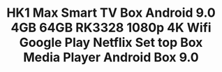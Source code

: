 ---
templateKey: product-page-template
featuredImage: >-
  /static/img/32993992335_0HK1-Max-Smart-TV-Box-Android-9-0-4GB-64GB-RK3328-1080p-4K-Wifi-Google-Play.jpg
price: 82.20149999999985
id: '32993992335'
title: >-
  HK1 Max Smart TV Box Android 9.0 4GB 64GB RK3328 1080p 4K Wifi Google Play
  Netflix Set top Box Media Player Android Box 9.0
images:
  - >-
    /static/img/32993992335_0HK1-Max-Smart-TV-Box-Android-9-0-4GB-64GB-RK3328-1080p-4K-Wifi-Google-Play.jpg
  - >-
    /static/img/32993992335_1HK1-Max-Smart-TV-Box-Android-9-0-4GB-64GB-RK3328-1080p-4K-Wifi-Google-Play.jpg
  - >-
    /static/img/32993992335_2HK1-Max-Smart-TV-Box-Android-9-0-4GB-64GB-RK3328-1080p-4K-Wifi-Google-Play.jpg
  - >-
    /static/img/32993992335_3HK1-Max-Smart-TV-Box-Android-9-0-4GB-64GB-RK3328-1080p-4K-Wifi-Google-Play.jpg
  - >-
    /static/img/32993992335_4HK1-Max-Smart-TV-Box-Android-9-0-4GB-64GB-RK3328-1080p-4K-Wifi-Google-Play.jpg
  - >-
    /static/img/32993992335_5HK1-Max-Smart-TV-Box-Android-9-0-4GB-64GB-RK3328-1080p-4K-Wifi-Google-Play.jpg
  - /static/img/32993992335_Color_2_0.jpg
  - /static/img/32993992335_Color_2_1.jpg
  - /static/img/32993992335_Color_2_2.jpg
  - /static/img/32993992335_Color_2_3.jpg
  - /static/img/32993992335_Color_2_4.jpg
  - /static/img/32993992335_Color_2_5.jpg
  - /static/img/32993992335_Color_2_6.jpg
  - /static/img/32993992335_Color_2_7.jpg
  - /static/img/32993992335_Color_2_8.jpg
options:
  - title: Ships From
    options:
      - optionId: '200007763:201336100'
        text: China
      - optionId: '200007763:201336104'
        text: Spain
      - optionId: '200007763:201336103'
        text: Russian Federation
      - optionId: '200007763:201336342'
        text: France
  - title: Plug Type
    options:
      - optionId: '200009209:201484776'
        text: US Plug
      - optionId: '200009209:201484777'
        text: EU Plug
      - optionId: '200009209:201484778'
        text: UK Plug
      - optionId: '200009209:201484779'
        text: AU Plug
  - title: Color
    options:
      - optionId: '14:350852'
        src: /static/img/32993992335_Color_2_0.jpg
        text: 2GB16GB
      - optionId: '14:350853'
        src: /static/img/32993992335_Color_2_1.jpg
        text: 4GB32GB
      - optionId: '14:10'
        src: /static/img/32993992335_Color_2_2.jpg
        text: 4GB64GB
      - optionId: '14:29'
        src: /static/img/32993992335_Color_2_3.jpg
        text: 2GB16GB G10 voice
      - optionId: '14:173'
        src: /static/img/32993992335_Color_2_4.jpg
        text: 4GB32GB G10 voice
      - optionId: '14:193'
        src: /static/img/32993992335_Color_2_5.jpg
        text: 4GB64GB G10 voice
      - optionId: '14:100016652'
        src: /static/img/32993992335_Color_2_6.jpg
        text: 2GB16GB backlit keyb
      - optionId: '14:496'
        src: /static/img/32993992335_Color_2_7.jpg
        text: 4GB32GB backlit keyb
      - optionId: '14:4'
        src: /static/img/32993992335_Color_2_8.jpg
        text: 4GB64GB backlit keyb
variants:
  - skuAttr: '200007763:201336104;200009209:201484776;14:350852#2GB16GB'
    pricing: '47.99'
    discount: '29.75'
    combinedAttributes:
      - '200007763:201336104'
      - '200009209:201484776'
      - '14:350852'
  - skuAttr: '200007763:201336104;200009209:201484776;14:350853#4GB32GB'
    pricing: '62.99'
    discount: '39.05'
    combinedAttributes:
      - '200007763:201336104'
      - '200009209:201484776'
      - '14:350853'
  - skuAttr: '200007763:201336104;200009209:201484776;14:10#4GB64GB'
    pricing: '68.90'
    discount: '42.72'
    combinedAttributes:
      - '200007763:201336104'
      - '200009209:201484776'
      - '14:10'
  - skuAttr: '200007763:201336104;200009209:201484776;14:29#2GB16GB G10 voice'
    pricing: '62.00'
    discount: '38.44'
    combinedAttributes:
      - '200007763:201336104'
      - '200009209:201484776'
      - '14:29'
  - skuAttr: '200007763:201336104;200009209:201484776;14:173#4GB32GB G10 voice'
    pricing: '73.10'
    discount: '45.32'
    combinedAttributes:
      - '200007763:201336104'
      - '200009209:201484776'
      - '14:173'
  - skuAttr: '200007763:201336104;200009209:201484776;14:193#4GB64GB G10 voice'
    pricing: '82.99'
    discount: '51.45'
    combinedAttributes:
      - '200007763:201336104'
      - '200009209:201484776'
      - '14:193'
  - skuAttr: '200007763:201336104;200009209:201484776;14:100016652#2GB16GB backlit keyb'
    pricing: '62.99'
    discount: '39.05'
    combinedAttributes:
      - '200007763:201336104'
      - '200009209:201484776'
      - '14:100016652'
  - skuAttr: '200007763:201336104;200009209:201484776;14:496#4GB32GB backlit keyb'
    pricing: '77.99'
    discount: '48.35'
    combinedAttributes:
      - '200007763:201336104'
      - '200009209:201484776'
      - '14:496'
  - skuAttr: '200007763:201336104;200009209:201484776;14:4#4GB64GB backlit keyb'
    pricing: '83.90'
    discount: '52.02'
    combinedAttributes:
      - '200007763:201336104'
      - '200009209:201484776'
      - '14:4'
  - skuAttr: '200007763:201336104;200009209:201484778;14:350852#2GB16GB'
    pricing: '47.99'
    discount: '29.75'
    combinedAttributes:
      - '200007763:201336104'
      - '200009209:201484778'
      - '14:350852'
  - skuAttr: '200007763:201336104;200009209:201484778;14:350853#4GB32GB'
    pricing: '62.99'
    discount: '39.05'
    combinedAttributes:
      - '200007763:201336104'
      - '200009209:201484778'
      - '14:350853'
  - skuAttr: '200007763:201336104;200009209:201484778;14:10#4GB64GB'
    pricing: '68.99'
    discount: '42.77'
    combinedAttributes:
      - '200007763:201336104'
      - '200009209:201484778'
      - '14:10'
  - skuAttr: '200007763:201336104;200009209:201484778;14:29#2GB16GB G10 voice'
    pricing: '62.00'
    discount: '38.44'
    combinedAttributes:
      - '200007763:201336104'
      - '200009209:201484778'
      - '14:29'
  - skuAttr: '200007763:201336104;200009209:201484778;14:173#4GB32GB G10 voice'
    pricing: '73.10'
    discount: '45.32'
    combinedAttributes:
      - '200007763:201336104'
      - '200009209:201484778'
      - '14:173'
  - skuAttr: '200007763:201336104;200009209:201484778;14:193#4GB64GB G10 voice'
    pricing: '82.99'
    discount: '51.45'
    combinedAttributes:
      - '200007763:201336104'
      - '200009209:201484778'
      - '14:193'
  - skuAttr: '200007763:201336104;200009209:201484778;14:100016652#2GB16GB backlit keyb'
    pricing: '62.99'
    discount: '39.05'
    combinedAttributes:
      - '200007763:201336104'
      - '200009209:201484778'
      - '14:100016652'
  - skuAttr: '200007763:201336104;200009209:201484778;14:496#4GB32GB backlit keyb'
    pricing: '77.99'
    discount: '48.35'
    combinedAttributes:
      - '200007763:201336104'
      - '200009209:201484778'
      - '14:496'
  - skuAttr: '200007763:201336104;200009209:201484778;14:4#4GB64GB backlit keyb'
    pricing: '83.90'
    discount: '52.02'
    combinedAttributes:
      - '200007763:201336104'
      - '200009209:201484778'
      - '14:4'
  - skuAttr: '200007763:201336104;200009209:201484779;14:350852#2GB16GB'
    pricing: '47.99'
    discount: '29.75'
    combinedAttributes:
      - '200007763:201336104'
      - '200009209:201484779'
      - '14:350852'
  - skuAttr: '200007763:201336104;200009209:201484779;14:350853#4GB32GB'
    pricing: '62.99'
    discount: '39.05'
    combinedAttributes:
      - '200007763:201336104'
      - '200009209:201484779'
      - '14:350853'
  - skuAttr: '200007763:201336104;200009209:201484779;14:10#4GB64GB'
    pricing: '68.99'
    discount: '42.77'
    combinedAttributes:
      - '200007763:201336104'
      - '200009209:201484779'
      - '14:10'
  - skuAttr: '200007763:201336104;200009209:201484779;14:29#2GB16GB G10 voice'
    pricing: '62.00'
    discount: '38.44'
    combinedAttributes:
      - '200007763:201336104'
      - '200009209:201484779'
      - '14:29'
  - skuAttr: '200007763:201336104;200009209:201484779;14:173#4GB32GB G10 voice'
    pricing: '73.10'
    discount: '45.32'
    combinedAttributes:
      - '200007763:201336104'
      - '200009209:201484779'
      - '14:173'
  - skuAttr: '200007763:201336104;200009209:201484779;14:193#4GB64GB G10 voice'
    pricing: '82.99'
    discount: '51.45'
    combinedAttributes:
      - '200007763:201336104'
      - '200009209:201484779'
      - '14:193'
  - skuAttr: '200007763:201336104;200009209:201484779;14:100016652#2GB16GB backlit keyb'
    pricing: '62.99'
    discount: '39.05'
    combinedAttributes:
      - '200007763:201336104'
      - '200009209:201484779'
      - '14:100016652'
  - skuAttr: '200007763:201336104;200009209:201484779;14:496#4GB32GB backlit keyb'
    pricing: '77.99'
    discount: '48.35'
    combinedAttributes:
      - '200007763:201336104'
      - '200009209:201484779'
      - '14:496'
  - skuAttr: '200007763:201336104;200009209:201484779;14:4#4GB64GB backlit keyb'
    pricing: '83.90'
    discount: '52.02'
    combinedAttributes:
      - '200007763:201336104'
      - '200009209:201484779'
      - '14:4'
  - skuAttr: '200007763:201336103;200009209:201484776;14:350852#2GB16GB'
    pricing: '44.99'
    discount: '27.89'
    combinedAttributes:
      - '200007763:201336103'
      - '200009209:201484776'
      - '14:350852'
  - skuAttr: '200007763:201336103;200009209:201484776;14:350853#4GB32GB'
    pricing: '60.99'
    discount: '37.81'
    combinedAttributes:
      - '200007763:201336103'
      - '200009209:201484776'
      - '14:350853'
  - skuAttr: '200007763:201336103;200009209:201484776;14:10#4GB64GB'
    pricing: '65.98'
    discount: '40.91'
    combinedAttributes:
      - '200007763:201336103'
      - '200009209:201484776'
      - '14:10'
  - skuAttr: '200007763:201336103;200009209:201484776;14:29#2GB16GB G10 voice'
    pricing: '59.00'
    discount: '36.58'
    combinedAttributes:
      - '200007763:201336103'
      - '200009209:201484776'
      - '14:29'
  - skuAttr: '200007763:201336103;200009209:201484776;14:173#4GB32GB G10 voice'
    pricing: '74.10'
    discount: '45.94'
    combinedAttributes:
      - '200007763:201336103'
      - '200009209:201484776'
      - '14:173'
  - skuAttr: '200007763:201336103;200009209:201484776;14:193#4GB64GB G10 voice'
    pricing: '79.99'
    discount: '49.59'
    combinedAttributes:
      - '200007763:201336103'
      - '200009209:201484776'
      - '14:193'
  - skuAttr: '200007763:201336103;200009209:201484776;14:100016652#2GB16GB backlit keyb'
    pricing: '59.99'
    discount: '37.19'
    combinedAttributes:
      - '200007763:201336103'
      - '200009209:201484776'
      - '14:100016652'
  - skuAttr: '200007763:201336103;200009209:201484776;14:496#4GB32GB backlit keyb'
    pricing: '74.99'
    discount: '46.49'
    combinedAttributes:
      - '200007763:201336103'
      - '200009209:201484776'
      - '14:496'
  - skuAttr: '200007763:201336103;200009209:201484776;14:4#4GB64GB backlit keyb'
    pricing: '80.90'
    discount: '50.16'
    combinedAttributes:
      - '200007763:201336103'
      - '200009209:201484776'
      - '14:4'
  - skuAttr: '200007763:201336103;200009209:201484778;14:350852#2GB16GB'
    pricing: '44.99'
    discount: '27.89'
    combinedAttributes:
      - '200007763:201336103'
      - '200009209:201484778'
      - '14:350852'
  - skuAttr: '200007763:201336103;200009209:201484778;14:350853#4GB32GB'
    pricing: '60.99'
    discount: '37.81'
    combinedAttributes:
      - '200007763:201336103'
      - '200009209:201484778'
      - '14:350853'
  - skuAttr: '200007763:201336103;200009209:201484778;14:10#4GB64GB'
    pricing: '65.98'
    discount: '40.91'
    combinedAttributes:
      - '200007763:201336103'
      - '200009209:201484778'
      - '14:10'
  - skuAttr: '200007763:201336103;200009209:201484778;14:29#2GB16GB G10 voice'
    pricing: '59.00'
    discount: '36.58'
    combinedAttributes:
      - '200007763:201336103'
      - '200009209:201484778'
      - '14:29'
  - skuAttr: '200007763:201336103;200009209:201484778;14:173#4GB32GB G10 voice'
    pricing: '74.10'
    discount: '45.94'
    combinedAttributes:
      - '200007763:201336103'
      - '200009209:201484778'
      - '14:173'
  - skuAttr: '200007763:201336103;200009209:201484778;14:193#4GB64GB G10 voice'
    pricing: '79.99'
    discount: '49.59'
    combinedAttributes:
      - '200007763:201336103'
      - '200009209:201484778'
      - '14:193'
  - skuAttr: '200007763:201336103;200009209:201484778;14:100016652#2GB16GB backlit keyb'
    pricing: '59.99'
    discount: '37.19'
    combinedAttributes:
      - '200007763:201336103'
      - '200009209:201484778'
      - '14:100016652'
  - skuAttr: '200007763:201336103;200009209:201484778;14:496#4GB32GB backlit keyb'
    pricing: '74.99'
    discount: '46.49'
    combinedAttributes:
      - '200007763:201336103'
      - '200009209:201484778'
      - '14:496'
  - skuAttr: '200007763:201336103;200009209:201484778;14:4#4GB64GB backlit keyb'
    pricing: '80.90'
    discount: '50.16'
    combinedAttributes:
      - '200007763:201336103'
      - '200009209:201484778'
      - '14:4'
  - skuAttr: '200007763:201336103;200009209:201484779;14:350852#2GB16GB'
    pricing: '44.99'
    discount: '27.89'
    combinedAttributes:
      - '200007763:201336103'
      - '200009209:201484779'
      - '14:350852'
  - skuAttr: '200007763:201336103;200009209:201484779;14:350853#4GB32GB'
    pricing: '60.99'
    discount: '37.81'
    combinedAttributes:
      - '200007763:201336103'
      - '200009209:201484779'
      - '14:350853'
  - skuAttr: '200007763:201336103;200009209:201484779;14:10#4GB64GB'
    pricing: '65.98'
    discount: '40.91'
    combinedAttributes:
      - '200007763:201336103'
      - '200009209:201484779'
      - '14:10'
  - skuAttr: '200007763:201336103;200009209:201484779;14:29#2GB16GB G10 voice'
    pricing: '59.00'
    discount: '36.58'
    combinedAttributes:
      - '200007763:201336103'
      - '200009209:201484779'
      - '14:29'
  - skuAttr: '200007763:201336103;200009209:201484779;14:173#4GB32GB G10 voice'
    pricing: '74.10'
    discount: '45.94'
    combinedAttributes:
      - '200007763:201336103'
      - '200009209:201484779'
      - '14:173'
  - skuAttr: '200007763:201336103;200009209:201484779;14:193#4GB64GB G10 voice'
    pricing: '79.99'
    discount: '49.59'
    combinedAttributes:
      - '200007763:201336103'
      - '200009209:201484779'
      - '14:193'
  - skuAttr: '200007763:201336103;200009209:201484779;14:100016652#2GB16GB backlit keyb'
    pricing: '59.99'
    discount: '37.19'
    combinedAttributes:
      - '200007763:201336103'
      - '200009209:201484779'
      - '14:100016652'
  - skuAttr: '200007763:201336103;200009209:201484779;14:496#4GB32GB backlit keyb'
    pricing: '74.99'
    discount: '46.49'
    combinedAttributes:
      - '200007763:201336103'
      - '200009209:201484779'
      - '14:496'
  - skuAttr: '200007763:201336103;200009209:201484779;14:4#4GB64GB backlit keyb'
    pricing: '80.90'
    discount: '50.16'
    combinedAttributes:
      - '200007763:201336103'
      - '200009209:201484779'
      - '14:4'
  - skuAttr: '200007763:201336342;200009209:201484776;14:350852#2GB16GB'
    pricing: '49.99'
    discount: '30.99'
    combinedAttributes:
      - '200007763:201336342'
      - '200009209:201484776'
      - '14:350852'
  - skuAttr: '200007763:201336342;200009209:201484776;14:350853#4GB32GB'
    pricing: '65.99'
    discount: '40.91'
    combinedAttributes:
      - '200007763:201336342'
      - '200009209:201484776'
      - '14:350853'
  - skuAttr: '200007763:201336342;200009209:201484776;14:10#4GB64GB'
    pricing: '70.98'
    discount: '44.01'
    combinedAttributes:
      - '200007763:201336342'
      - '200009209:201484776'
      - '14:10'
  - skuAttr: '200007763:201336342;200009209:201484776;14:29#2GB16GB G10 voice'
    pricing: '64.00'
    discount: '39.68'
    combinedAttributes:
      - '200007763:201336342'
      - '200009209:201484776'
      - '14:29'
  - skuAttr: '200007763:201336342;200009209:201484776;14:173#4GB32GB G10 voice'
    pricing: '78.10'
    discount: '48.42'
    combinedAttributes:
      - '200007763:201336342'
      - '200009209:201484776'
      - '14:173'
  - skuAttr: '200007763:201336342;200009209:201484776;14:193#4GB64GB G10 voice'
    pricing: '84.99'
    discount: '52.69'
    combinedAttributes:
      - '200007763:201336342'
      - '200009209:201484776'
      - '14:193'
  - skuAttr: '200007763:201336342;200009209:201484776;14:100016652#2GB16GB backlit keyb'
    pricing: '64.99'
    discount: '40.29'
    combinedAttributes:
      - '200007763:201336342'
      - '200009209:201484776'
      - '14:100016652'
  - skuAttr: '200007763:201336342;200009209:201484776;14:496#4GB32GB backlit keyb'
    pricing: '79.99'
    discount: '49.59'
    combinedAttributes:
      - '200007763:201336342'
      - '200009209:201484776'
      - '14:496'
  - skuAttr: '200007763:201336342;200009209:201484776;14:4#4GB64GB backlit keyb'
    pricing: '84.90'
    discount: '52.64'
    combinedAttributes:
      - '200007763:201336342'
      - '200009209:201484776'
      - '14:4'
  - skuAttr: '200007763:201336342;200009209:201484778;14:350852#2GB16GB'
    pricing: '49.99'
    discount: '30.99'
    combinedAttributes:
      - '200007763:201336342'
      - '200009209:201484778'
      - '14:350852'
  - skuAttr: '200007763:201336342;200009209:201484778;14:350853#4GB32GB'
    pricing: '65.99'
    discount: '40.91'
    combinedAttributes:
      - '200007763:201336342'
      - '200009209:201484778'
      - '14:350853'
  - skuAttr: '200007763:201336342;200009209:201484778;14:10#4GB64GB'
    pricing: '70.98'
    discount: '44.01'
    combinedAttributes:
      - '200007763:201336342'
      - '200009209:201484778'
      - '14:10'
  - skuAttr: '200007763:201336342;200009209:201484778;14:29#2GB16GB G10 voice'
    pricing: '64.00'
    discount: '39.68'
    combinedAttributes:
      - '200007763:201336342'
      - '200009209:201484778'
      - '14:29'
  - skuAttr: '200007763:201336342;200009209:201484778;14:173#4GB32GB G10 voice'
    pricing: '78.10'
    discount: '48.42'
    combinedAttributes:
      - '200007763:201336342'
      - '200009209:201484778'
      - '14:173'
  - skuAttr: '200007763:201336342;200009209:201484778;14:193#4GB64GB G10 voice'
    pricing: '84.99'
    discount: '52.69'
    combinedAttributes:
      - '200007763:201336342'
      - '200009209:201484778'
      - '14:193'
  - skuAttr: '200007763:201336342;200009209:201484778;14:100016652#2GB16GB backlit keyb'
    pricing: '64.99'
    discount: '40.29'
    combinedAttributes:
      - '200007763:201336342'
      - '200009209:201484778'
      - '14:100016652'
  - skuAttr: '200007763:201336342;200009209:201484778;14:496#4GB32GB backlit keyb'
    pricing: '79.99'
    discount: '49.59'
    combinedAttributes:
      - '200007763:201336342'
      - '200009209:201484778'
      - '14:496'
  - skuAttr: '200007763:201336342;200009209:201484778;14:4#4GB64GB backlit keyb'
    pricing: '84.90'
    discount: '52.64'
    combinedAttributes:
      - '200007763:201336342'
      - '200009209:201484778'
      - '14:4'
  - skuAttr: '200007763:201336342;200009209:201484779;14:350852#2GB16GB'
    pricing: '49.99'
    discount: '30.99'
    combinedAttributes:
      - '200007763:201336342'
      - '200009209:201484779'
      - '14:350852'
  - skuAttr: '200007763:201336342;200009209:201484779;14:350853#4GB32GB'
    pricing: '65.99'
    discount: '40.91'
    combinedAttributes:
      - '200007763:201336342'
      - '200009209:201484779'
      - '14:350853'
  - skuAttr: '200007763:201336342;200009209:201484779;14:10#4GB64GB'
    pricing: '70.98'
    discount: '44.01'
    combinedAttributes:
      - '200007763:201336342'
      - '200009209:201484779'
      - '14:10'
  - skuAttr: '200007763:201336342;200009209:201484779;14:29#2GB16GB G10 voice'
    pricing: '64.00'
    discount: '39.68'
    combinedAttributes:
      - '200007763:201336342'
      - '200009209:201484779'
      - '14:29'
  - skuAttr: '200007763:201336342;200009209:201484779;14:173#4GB32GB G10 voice'
    pricing: '78.10'
    discount: '48.42'
    combinedAttributes:
      - '200007763:201336342'
      - '200009209:201484779'
      - '14:173'
  - skuAttr: '200007763:201336342;200009209:201484779;14:193#4GB64GB G10 voice'
    pricing: '84.99'
    discount: '52.69'
    combinedAttributes:
      - '200007763:201336342'
      - '200009209:201484779'
      - '14:193'
  - skuAttr: '200007763:201336342;200009209:201484779;14:100016652#2GB16GB backlit keyb'
    pricing: '64.99'
    discount: '40.29'
    combinedAttributes:
      - '200007763:201336342'
      - '200009209:201484779'
      - '14:100016652'
  - skuAttr: '200007763:201336342;200009209:201484779;14:496#4GB32GB backlit keyb'
    pricing: '79.99'
    discount: '49.59'
    combinedAttributes:
      - '200007763:201336342'
      - '200009209:201484779'
      - '14:496'
  - skuAttr: '200007763:201336342;200009209:201484779;14:4#4GB64GB backlit keyb'
    pricing: '84.90'
    discount: '52.64'
    combinedAttributes:
      - '200007763:201336342'
      - '200009209:201484779'
      - '14:4'
  - skuAttr: '200007763:201336100;200009209:201484776;14:350852#2GB16GB'
    pricing: '42.35'
    discount: '26.26'
    combinedAttributes:
      - '200007763:201336100'
      - '200009209:201484776'
      - '14:350852'
  - skuAttr: '200007763:201336100;200009209:201484777;14:350852#2GB16GB'
    pricing: '42.35'
    discount: '26.26'
    combinedAttributes:
      - '200007763:201336100'
      - '200009209:201484777'
      - '14:350852'
  - skuAttr: '200007763:201336100;200009209:201484778;14:350852#2GB16GB'
    pricing: '42.35'
    discount: '26.26'
    combinedAttributes:
      - '200007763:201336100'
      - '200009209:201484778'
      - '14:350852'
  - skuAttr: '200007763:201336100;200009209:201484779;14:350852#2GB16GB'
    pricing: '42.35'
    discount: '26.26'
    combinedAttributes:
      - '200007763:201336100'
      - '200009209:201484779'
      - '14:350852'
  - skuAttr: '200007763:201336104;200009209:201484777;14:350852#2GB16GB'
    pricing: '47.99'
    discount: '29.75'
    combinedAttributes:
      - '200007763:201336104'
      - '200009209:201484777'
      - '14:350852'
  - skuAttr: '200007763:201336103;200009209:201484777;14:350852#2GB16GB'
    pricing: '44.99'
    discount: '27.89'
    combinedAttributes:
      - '200007763:201336103'
      - '200009209:201484777'
      - '14:350852'
  - skuAttr: '200007763:201336342;200009209:201484777;14:350852#2GB16GB'
    pricing: '49.99'
    discount: '30.99'
    combinedAttributes:
      - '200007763:201336342'
      - '200009209:201484777'
      - '14:350852'
  - skuAttr: '200007763:201336100;200009209:201484776;14:100016652#2GB16GB backlit keyb'
    pricing: '59.99'
    discount: '37.19'
    combinedAttributes:
      - '200007763:201336100'
      - '200009209:201484776'
      - '14:100016652'
  - skuAttr: '200007763:201336100;200009209:201484777;14:100016652#2GB16GB backlit keyb'
    pricing: '59.99'
    discount: '37.19'
    combinedAttributes:
      - '200007763:201336100'
      - '200009209:201484777'
      - '14:100016652'
  - skuAttr: '200007763:201336100;200009209:201484778;14:100016652#2GB16GB backlit keyb'
    pricing: '59.99'
    discount: '37.19'
    combinedAttributes:
      - '200007763:201336100'
      - '200009209:201484778'
      - '14:100016652'
  - skuAttr: '200007763:201336100;200009209:201484779;14:100016652#2GB16GB backlit keyb'
    pricing: '59.99'
    discount: '37.19'
    combinedAttributes:
      - '200007763:201336100'
      - '200009209:201484779'
      - '14:100016652'
  - skuAttr: '200007763:201336104;200009209:201484777;14:100016652#2GB16GB backlit keyb'
    pricing: '62.99'
    discount: '39.05'
    combinedAttributes:
      - '200007763:201336104'
      - '200009209:201484777'
      - '14:100016652'
  - skuAttr: '200007763:201336103;200009209:201484777;14:100016652#2GB16GB backlit keyb'
    pricing: '59.99'
    discount: '37.19'
    combinedAttributes:
      - '200007763:201336103'
      - '200009209:201484777'
      - '14:100016652'
  - skuAttr: '200007763:201336342;200009209:201484777;14:100016652#2GB16GB backlit keyb'
    pricing: '64.99'
    discount: '40.29'
    combinedAttributes:
      - '200007763:201336342'
      - '200009209:201484777'
      - '14:100016652'
  - skuAttr: '200007763:201336100;200009209:201484776;14:29#2GB16GB G10 voice'
    pricing: '59.00'
    discount: '36.58'
    combinedAttributes:
      - '200007763:201336100'
      - '200009209:201484776'
      - '14:29'
  - skuAttr: '200007763:201336100;200009209:201484777;14:29#2GB16GB G10 voice'
    pricing: '59.00'
    discount: '36.58'
    combinedAttributes:
      - '200007763:201336100'
      - '200009209:201484777'
      - '14:29'
  - skuAttr: '200007763:201336100;200009209:201484778;14:29#2GB16GB G10 voice'
    pricing: '59.00'
    discount: '36.58'
    combinedAttributes:
      - '200007763:201336100'
      - '200009209:201484778'
      - '14:29'
  - skuAttr: '200007763:201336100;200009209:201484779;14:29#2GB16GB G10 voice'
    pricing: '59.00'
    discount: '36.58'
    combinedAttributes:
      - '200007763:201336100'
      - '200009209:201484779'
      - '14:29'
  - skuAttr: '200007763:201336104;200009209:201484777;14:29#2GB16GB G10 voice'
    pricing: '62.00'
    discount: '38.44'
    combinedAttributes:
      - '200007763:201336104'
      - '200009209:201484777'
      - '14:29'
  - skuAttr: '200007763:201336103;200009209:201484777;14:29#2GB16GB G10 voice'
    pricing: '59.00'
    discount: '36.58'
    combinedAttributes:
      - '200007763:201336103'
      - '200009209:201484777'
      - '14:29'
  - skuAttr: '200007763:201336342;200009209:201484777;14:29#2GB16GB G10 voice'
    pricing: '64.00'
    discount: '39.68'
    combinedAttributes:
      - '200007763:201336342'
      - '200009209:201484777'
      - '14:29'
  - skuAttr: '200007763:201336100;200009209:201484776;14:350853#4GB32GB'
    pricing: '60.99'
    discount: '37.81'
    combinedAttributes:
      - '200007763:201336100'
      - '200009209:201484776'
      - '14:350853'
  - skuAttr: '200007763:201336100;200009209:201484777;14:350853#4GB32GB'
    pricing: '60.99'
    discount: '37.81'
    combinedAttributes:
      - '200007763:201336100'
      - '200009209:201484777'
      - '14:350853'
  - skuAttr: '200007763:201336100;200009209:201484778;14:350853#4GB32GB'
    pricing: '60.99'
    discount: '37.81'
    combinedAttributes:
      - '200007763:201336100'
      - '200009209:201484778'
      - '14:350853'
  - skuAttr: '200007763:201336100;200009209:201484779;14:350853#4GB32GB'
    pricing: '60.99'
    discount: '37.81'
    combinedAttributes:
      - '200007763:201336100'
      - '200009209:201484779'
      - '14:350853'
  - skuAttr: '200007763:201336104;200009209:201484777;14:350853#4GB32GB'
    pricing: '62.99'
    discount: '39.05'
    combinedAttributes:
      - '200007763:201336104'
      - '200009209:201484777'
      - '14:350853'
  - skuAttr: '200007763:201336103;200009209:201484777;14:350853#4GB32GB'
    pricing: '60.99'
    discount: '37.81'
    combinedAttributes:
      - '200007763:201336103'
      - '200009209:201484777'
      - '14:350853'
  - skuAttr: '200007763:201336342;200009209:201484777;14:350853#4GB32GB'
    pricing: '65.99'
    discount: '40.91'
    combinedAttributes:
      - '200007763:201336342'
      - '200009209:201484777'
      - '14:350853'
  - skuAttr: '200007763:201336100;200009209:201484776;14:496#4GB32GB backlit keyb'
    pricing: '74.99'
    discount: '46.49'
    combinedAttributes:
      - '200007763:201336100'
      - '200009209:201484776'
      - '14:496'
  - skuAttr: '200007763:201336100;200009209:201484777;14:496#4GB32GB backlit keyb'
    pricing: '74.99'
    discount: '46.49'
    combinedAttributes:
      - '200007763:201336100'
      - '200009209:201484777'
      - '14:496'
  - skuAttr: '200007763:201336100;200009209:201484778;14:496#4GB32GB backlit keyb'
    pricing: '74.99'
    discount: '46.49'
    combinedAttributes:
      - '200007763:201336100'
      - '200009209:201484778'
      - '14:496'
  - skuAttr: '200007763:201336100;200009209:201484779;14:496#4GB32GB backlit keyb'
    pricing: '74.99'
    discount: '46.49'
    combinedAttributes:
      - '200007763:201336100'
      - '200009209:201484779'
      - '14:496'
  - skuAttr: '200007763:201336104;200009209:201484777;14:496#4GB32GB backlit keyb'
    pricing: '77.99'
    discount: '48.35'
    combinedAttributes:
      - '200007763:201336104'
      - '200009209:201484777'
      - '14:496'
  - skuAttr: '200007763:201336103;200009209:201484777;14:496#4GB32GB backlit keyb'
    pricing: '74.99'
    discount: '46.49'
    combinedAttributes:
      - '200007763:201336103'
      - '200009209:201484777'
      - '14:496'
  - skuAttr: '200007763:201336342;200009209:201484777;14:496#4GB32GB backlit keyb'
    pricing: '79.99'
    discount: '49.59'
    combinedAttributes:
      - '200007763:201336342'
      - '200009209:201484777'
      - '14:496'
  - skuAttr: '200007763:201336100;200009209:201484776;14:173#4GB32GB G10 voice'
    pricing: '74.10'
    discount: '45.94'
    combinedAttributes:
      - '200007763:201336100'
      - '200009209:201484776'
      - '14:173'
  - skuAttr: '200007763:201336100;200009209:201484777;14:173#4GB32GB G10 voice'
    pricing: '74.10'
    discount: '45.94'
    combinedAttributes:
      - '200007763:201336100'
      - '200009209:201484777'
      - '14:173'
  - skuAttr: '200007763:201336100;200009209:201484778;14:173#4GB32GB G10 voice'
    pricing: '74.10'
    discount: '45.94'
    combinedAttributes:
      - '200007763:201336100'
      - '200009209:201484778'
      - '14:173'
  - skuAttr: '200007763:201336100;200009209:201484779;14:173#4GB32GB G10 voice'
    pricing: '74.10'
    discount: '45.94'
    combinedAttributes:
      - '200007763:201336100'
      - '200009209:201484779'
      - '14:173'
  - skuAttr: '200007763:201336104;200009209:201484777;14:173#4GB32GB G10 voice'
    pricing: '73.10'
    discount: '45.32'
    combinedAttributes:
      - '200007763:201336104'
      - '200009209:201484777'
      - '14:173'
  - skuAttr: '200007763:201336103;200009209:201484777;14:173#4GB32GB G10 voice'
    pricing: '74.10'
    discount: '45.94'
    combinedAttributes:
      - '200007763:201336103'
      - '200009209:201484777'
      - '14:173'
  - skuAttr: '200007763:201336342;200009209:201484777;14:173#4GB32GB G10 voice'
    pricing: '78.10'
    discount: '48.42'
    combinedAttributes:
      - '200007763:201336342'
      - '200009209:201484777'
      - '14:173'
  - skuAttr: '200007763:201336100;200009209:201484776;14:10#4GB64GB'
    pricing: '65.98'
    discount: '40.91'
    combinedAttributes:
      - '200007763:201336100'
      - '200009209:201484776'
      - '14:10'
  - skuAttr: '200007763:201336100;200009209:201484777;14:10#4GB64GB'
    pricing: '65.98'
    discount: '40.91'
    combinedAttributes:
      - '200007763:201336100'
      - '200009209:201484777'
      - '14:10'
  - skuAttr: '200007763:201336100;200009209:201484778;14:10#4GB64GB'
    pricing: '65.98'
    discount: '40.91'
    combinedAttributes:
      - '200007763:201336100'
      - '200009209:201484778'
      - '14:10'
  - skuAttr: '200007763:201336100;200009209:201484779;14:10#4GB64GB'
    pricing: '65.98'
    discount: '40.91'
    combinedAttributes:
      - '200007763:201336100'
      - '200009209:201484779'
      - '14:10'
  - skuAttr: '200007763:201336104;200009209:201484777;14:10#4GB64GB'
    pricing: '68.90'
    discount: '42.72'
    combinedAttributes:
      - '200007763:201336104'
      - '200009209:201484777'
      - '14:10'
  - skuAttr: '200007763:201336103;200009209:201484777;14:10#4GB64GB'
    pricing: '65.98'
    discount: '40.91'
    combinedAttributes:
      - '200007763:201336103'
      - '200009209:201484777'
      - '14:10'
  - skuAttr: '200007763:201336342;200009209:201484777;14:10#4GB64GB'
    pricing: '70.98'
    discount: '44.01'
    combinedAttributes:
      - '200007763:201336342'
      - '200009209:201484777'
      - '14:10'
  - skuAttr: '200007763:201336100;200009209:201484776;14:4#4GB64GB backlit keyb'
    pricing: '80.90'
    discount: '50.16'
    combinedAttributes:
      - '200007763:201336100'
      - '200009209:201484776'
      - '14:4'
  - skuAttr: '200007763:201336100;200009209:201484777;14:4#4GB64GB backlit keyb'
    pricing: '80.90'
    discount: '50.16'
    combinedAttributes:
      - '200007763:201336100'
      - '200009209:201484777'
      - '14:4'
  - skuAttr: '200007763:201336100;200009209:201484778;14:4#4GB64GB backlit keyb'
    pricing: '80.90'
    discount: '50.16'
    combinedAttributes:
      - '200007763:201336100'
      - '200009209:201484778'
      - '14:4'
  - skuAttr: '200007763:201336100;200009209:201484779;14:4#4GB64GB backlit keyb'
    pricing: '80.90'
    discount: '50.16'
    combinedAttributes:
      - '200007763:201336100'
      - '200009209:201484779'
      - '14:4'
  - skuAttr: '200007763:201336104;200009209:201484777;14:4#4GB64GB backlit keyb'
    pricing: '83.90'
    discount: '52.02'
    combinedAttributes:
      - '200007763:201336104'
      - '200009209:201484777'
      - '14:4'
  - skuAttr: '200007763:201336103;200009209:201484777;14:4#4GB64GB backlit keyb'
    pricing: '80.90'
    discount: '50.16'
    combinedAttributes:
      - '200007763:201336103'
      - '200009209:201484777'
      - '14:4'
  - skuAttr: '200007763:201336342;200009209:201484777;14:4#4GB64GB backlit keyb'
    pricing: '84.90'
    discount: '52.64'
    combinedAttributes:
      - '200007763:201336342'
      - '200009209:201484777'
      - '14:4'
  - skuAttr: '200007763:201336100;200009209:201484776;14:193#4GB64GB G10 voice'
    pricing: '79.99'
    discount: '49.59'
    combinedAttributes:
      - '200007763:201336100'
      - '200009209:201484776'
      - '14:193'
  - skuAttr: '200007763:201336100;200009209:201484777;14:193#4GB64GB G10 voice'
    pricing: '79.99'
    discount: '49.59'
    combinedAttributes:
      - '200007763:201336100'
      - '200009209:201484777'
      - '14:193'
  - skuAttr: '200007763:201336100;200009209:201484778;14:193#4GB64GB G10 voice'
    pricing: '79.99'
    discount: '49.59'
    combinedAttributes:
      - '200007763:201336100'
      - '200009209:201484778'
      - '14:193'
  - skuAttr: '200007763:201336100;200009209:201484779;14:193#4GB64GB G10 voice'
    pricing: '79.99'
    discount: '49.59'
    combinedAttributes:
      - '200007763:201336100'
      - '200009209:201484779'
      - '14:193'
  - skuAttr: '200007763:201336104;200009209:201484777;14:193#4GB64GB G10 voice'
    pricing: '82.99'
    discount: '51.45'
    combinedAttributes:
      - '200007763:201336104'
      - '200009209:201484777'
      - '14:193'
  - skuAttr: '200007763:201336103;200009209:201484777;14:193#4GB64GB G10 voice'
    pricing: '79.99'
    discount: '49.59'
    combinedAttributes:
      - '200007763:201336103'
      - '200009209:201484777'
      - '14:193'
  - skuAttr: '200007763:201336342;200009209:201484777;14:193#4GB64GB G10 voice'
    pricing: '84.99'
    discount: '52.69'
    combinedAttributes:
      - '200007763:201336342'
      - '200009209:201484777'
      - '14:193'
tags:
  - Brand Name
  - VONTAR
  - Model Number
  - HK1 MAX
  - Wireless
  - 'Yes'
  - Video Output
  - HDMI 2.0
  - Internal Storage
  - 16GB eMMC
  - Memory
  - 2G DDR3
  - Weight
  - 0.4kg
  - System Upgrade
  - 'Yes'
  - Ethernet
  - 100M
  - Remote Control
  - Included
  - OS
  - Android
  - Power
  - 'DC 5V,2A'
  - CPU
  - RK3328 Quad-Core 64bit Cortex-A53
  - GPU
  - Penta-Core Mali-450
  - Processor
  - RK3328 Quad-Core 64bit Cortex-A53
  - OS
  - Android 9.0
  - RAM
  - 2GB/4GB DDR3
  - ROM
  - EMMC 16/32GB/64GB (Optional)
  - Support HD
  - HD 2.0
  - 2G16G
  - NO bluetooth
  - 4G32G/4G64G
  - Support bluetooth
meta: {}
description: ''
---